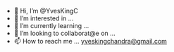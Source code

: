- 👋 Hi, I’m @YvesKingC
- 👀 I’m interested in ...
- 🌱 I’m currently learning ...
- 💞️ I’m looking to collaborat@e on ...
- 📫 How to reach me ... yveskingchandra@gmail.com

<!---
YvesKingC/YvesKingC is a ✨ special ✨ repository because its `README.md` (this file) appears on your GitHub profile.
You can click the Preview link to take a look at your changes.
--->
